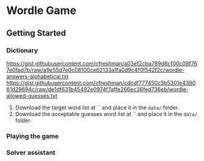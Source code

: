 # Wordle Game

## Getting Started

### Dictionary

https://gist.githubusercontent.com/cfreshman/a03ef2cba789d8cf00c08f767e0fad7b/raw/a9e55d7e0c08100ce62133a1fa0d9c4f0f542f2c/wordle-answers-alphabetical.txt
https://gist.githubusercontent.com/cfreshman/cdcdf777450c5b5301e439061d29694c/raw/de1df631b45492e0974f7affe266ec36fed736eb/wordle-allowed-guesses.txt
1. Download the target word list at `` and place it in the `data/` folder.
1. Download the acceptable guesses word list at `` and place it in the `data/` folder.

### Playing the game

### Solver assistant